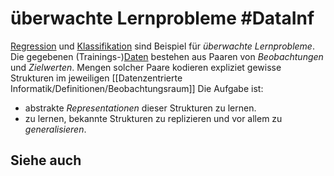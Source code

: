 # überwachte Lernprobleme #DataInf
[Regression](Datenzentrierte%20Informatik/Definitionen/Regression.md) und [Klassifikation](Datenzentrierte%20Informatik/Definitionen/Klassifikation.md) sind Beispiel für *überwachte Lernprobleme*. Die gegebenen (Trainings-)[Daten](Datenzentrierte%20Informatik/Definitionen/Daten.md) bestehen aus Paaren von *Beobachtungen* und *Zielwerten*. Mengen solcher Paare kodieren expliziet gewisse Strukturen im jeweiligen [[Datenzentrierte Informatik/Definitionen/Beobachtungsraum]]
Die Aufgabe ist:
- abstrakte *Representationen* dieser Strukturen zu lernen.
- zu lernen, bekannte Strukturen zu replizieren und vor allem zu *generalisieren*.
## Siehe auch